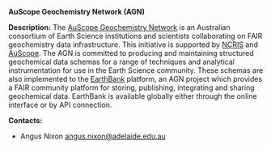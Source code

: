 **AuScope Geochemistry Network (AGN)**

**Description:** The [AuScope Geochemistry Network](https://www.auscope.org.au/agn) is an Australian consortium of Earth Science institutions and scientists collaborating on FAIR geochemistry data infrastructure. This initiative is supported by [NCRIS](https://www.education.gov.au/ncris) and [AuScope](https://www.auscope.org.au/). The AGN is committed to producing and maintaining structured geochemical data schemas for a range of techniques and analytical instrumentation for use in the Earth Science community. These schemas are also implemented to the [EarthBank](https://www.auscope.org.au/earthbank) platform, an AGN project which provides a FAIR community platform for storing, publishing, integrating and sharing geochemical data. EarthBank is available globally either through the online interface or by API connection.

**Contacts:**
- Angus Nixon angus.nixon@adelaide.edu.au
